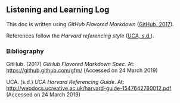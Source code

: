 ## Listening and Learning Log

This doc is written using _GitHub Flavored Markdown_ ([GitHub, 2017]).

References follow the _Harvard referencing style_ ([UCA, s.d.]).

### Bibliography

GitHub. (2017) _GitHub Flavored Markdown Spec_. At: <https://github.github.com/gfm/> (Accessed on 24 March 2019)

[GitHub, 2017]: https://github.github.com/gfm/ "GitHub Flavored Markdown Spec"

UCA. (s.d.) _UCA Harvard Referencing Guide_. At: <http://webdocs.ucreative.ac.uk/harvard-guide-1547642760012.pdf> (Accessed on 24 March 2019)

[UCA, s.d.]: http://webdocs.ucreative.ac.uk/harvard-guide-1547642760012.pdf "UCA Harvard Referencing Guide"
